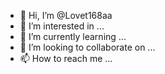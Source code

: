 - 👋 Hi, I’m @Lovet168aa
- 👀 I’m interested in ...
- 🌱 I’m currently learning ...
- 💞️ I’m looking to collaborate on ...
- 📫 How to reach me ...

<!---
Lovet168aa/Lovet168aa is a ✨ special ✨ repository because its `README.md` (this file) appears on your GitHub profile.
You can click the Preview link to take a look at your changes.
--->
